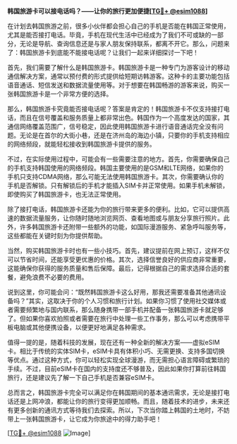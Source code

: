 **韩国旅游卡可以接电话吗？——让你的旅行更加便捷[[TG💪+ @esim1088](https://t.me/s/esim1088)]**

在计划去韩国旅游之前，很多小伙伴都会担心自己的手机是否能在韩国正常使用，尤其是能否接打电话。毕竟，手机在现代生活中已经成为了我们不可或缺的一部分，无论是导航、查询信息还是与家人朋友保持联系，都离不开它。那么，问题来了：韩国旅游卡到底能不能接电话呢？让我们一起来详细探讨一下吧！

首先，我们需要了解什么是韩国旅游卡。韩国旅游卡是一种专门为游客设计的移动通信解决方案，通常以预付费的形式提供给短期访韩游客。这种卡的主要功能包括语音通话、短信发送和数据流量使用等。对于想要在韩国畅游的游客来说，购买一张韩国旅游卡是一个非常方便的选择。

那么，韩国旅游卡究竟能否接电话呢？答案是肯定的！韩国旅游卡不仅支持接打电话，而且在信号覆盖和服务质量上都非常出色。韩国作为一个高度发达的国家，其通信网络覆盖范围广，信号稳定，因此使用韩国旅游卡进行语音通话完全没有问题。无论是在首尔的大街小巷，还是在济州岛的海边小镇，只要你的手机支持相应的网络频段，就能轻松接收到韩国旅游卡提供的服务。

不过，在实际使用过程中，可能会有一些需要注意的地方。首先，你需要确保自己的手机支持韩国使用的网络频段。韩国主要使用的是GSM和LTE网络，如果你的手机只支持CDMA网络，那么可能无法使用韩国旅游卡。其次，你需要确认你的手机是否解锁。只有解锁后的手机才能插入SIM卡并正常使用。如果手机未解锁，即使购买了韩国旅游卡，也无法正常使用。

除了接打电话，韩国旅游卡还能为你的旅行带来更多的便利。比如，它可以提供高速的数据流量服务，让你随时随地浏览网页、查看地图或与朋友分享旅行照片。此外，许多韩国旅游卡还附带一些额外的功能，如国际漫游服务、紧急呼叫服务等，这些都能在关键时刻为你提供帮助。

当然，购买韩国旅游卡时也有一些小技巧。首先，建议提前在网上预订，这样不仅可以节省时间，还能享受更优惠的价格。其次，选择信誉良好的供应商非常重要，这能确保你获得的服务质量和售后保障。最后，记得根据自己的需求选择合适的套餐，避免浪费不必要的费用。

说到这里，你可能会问：“既然韩国旅游卡这么好用，那我还需要准备其他通讯设备吗？”其实，这取决于你的个人习惯和旅行计划。如果你习惯了使用社交媒体或者需要频繁地与国内联系，那么随身携带一部手机并配备一张韩国旅游卡就足够了。但如果你喜欢拍照或者需要在旅行中处理一些工作事务，那么可以考虑携带平板电脑或其他便携设备，以便更好地满足各种需求。

值得一提的是，随着科技的发展，现在还有一种全新的解决方案——虚拟eSIM卡。相比于传统的实体SIM卡，eSIM卡具有体积小巧、无需更换、支持多国切换等优点。通过这种方式，你可以轻松实现全球漫游，而无需担心语言障碍或繁琐的手续。不过，目前eSIM卡在国内的支持度还不够普及，因此如果你打算前往韩国旅行，还是建议先了解一下自己手机是否兼容eSIM卡。

总而言之，韩国旅游卡完全可以满足你在韩国期间的基本通讯需求，无论是接打电话还是上网冲浪，都能让你的旅行变得更加顺畅。而且，随着技术的进步，未来还有更多创新的通讯方式等待我们去探索。所以，下次当你踏上韩国的土地时，不妨带上一张韩国旅游卡，让它成为你旅途中的得力助手吧！

[[TG💪+ @esim1088](https://t.me/s/esim1088) ![Image](https://i.postimg.cc/4NQfJmqS/Snipaste-2025-05-13-00-14-12.png)]